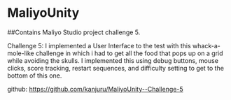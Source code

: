 # MaliyoUnity
##Contains Maliyo Studio project challenge 5.


Challenge 5:
I implemented a User Interface to the test with this whack-a-mole-like challenge in which i had to get all the food that pops up on a grid while avoiding the skulls.  I implemented this using debug buttons, mouse clicks, score tracking, restart sequences, and difficulty setting to get to the bottom of this one. 

github: https://github.com/kanjuru/MaliyoUnity--Challenge-5

